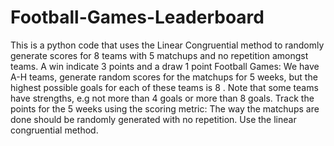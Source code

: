 # Football-Games-Leaderboard
This is a python code that uses the Linear Congruential method to randomly generate scores for 8 teams with 5 matchups and no repetition amongst teams. A win indicate 3 points and a draw 1 point
Football Games:
We have A-H teams, generate random scores for the matchups for 5 weeks, but the
highest possible goals for each of these teams is 8 . Note that some teams have
strengths, e.g not more than 4 goals or more than 8 goals. Track the points for the 5
weeks using the scoring metric:
The way the matchups are done should be randomly generated with no repetition. Use the
linear congruential method.
